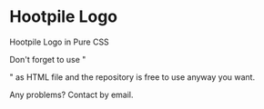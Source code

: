 # Hootpile Logo
Hootpile Logo in Pure CSS

Don't forget to use "<div class="hootpile"></div>" as HTML file and the repository is free to use anyway you want.

Any problems? Contact by email.
